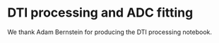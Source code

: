 # DTI processing and ADC fitting
We thank Adam Bernstein for producing the DTI processing notebook.
